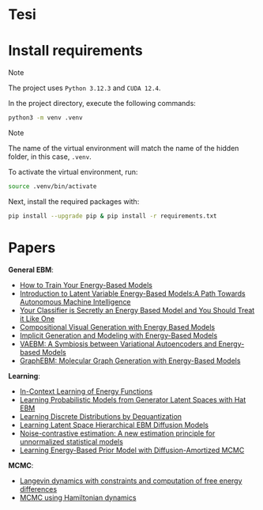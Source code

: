 # Tesi

# Install requirements

> [!NOTE]
> The project uses `Python 3.12.3` and `CUDA 12.4`.

In the project directory, execute the following commands:

```bash
python3 -m venv .venv
```
> [!NOTE]
> The name of the virtual environment will match the name of the hidden folder, 
> in this case, `.venv`.

To activate the virtual environment, run:

```bash
source .venv/bin/activate
```
Next, install the required packages with:

```bash
pip install --upgrade pip & pip install -r requirements.txt
```


# Papers

**General EBM**:
- [How to Train Your Energy-Based Models](https://arxiv.org/pdf/2101.03288)
- [Introduction to Latent Variable Energy-Based Models:A Path Towards Autonomous Machine Intelligence](https://arxiv.org/pdf/2306.02572)
- [Your Classifier is Secretly an Energy Based Model and You Should Treat it Like One](https://arxiv.org/pdf/1912.03263)
- [Compositional Visual Generation with Energy Based Models](https://arxiv.org/pdf/2004.06030)
- [Implicit Generation and Modeling with Energy-Based Models](https://arxiv.org/pdf/1903.08689)
- [VAEBM: A Symbiosis between Variational Autoencoders and Energy-based Models](https://arxiv.org/pdf/2010.00654)
- [GraphEBM: Molecular Graph Generation with Energy-Based Models](https://arxiv.org/pdf/2102.00546)

**Learning**:
- [In-Context Learning of Energy Functions](https://arxiv.org/pdf/2406.12785)
- [Learning Probabilistic Models from Generator Latent Spaces with Hat EBM](https://arxiv.org/pdf/2210.16486)
- [Learning Discrete Distributions by Dequantization](https://arxiv.org/pdf/2001.11235)
- [Learning Latent Space Hierarchical EBM Diffusion Models](https://arxiv.org/pdf/2405.13910)
- [Noise-contrastive estimation: A new estimation principle for unnormalized statistical models](http://proceedings.mlr.press/v9/gutmann10a/gutmann10a.pdf)
- [Learning Energy-Based Prior Model with Diffusion-Amortized MCMC](https://arxiv.org/pdf/2310.03218)

**MCMC**:
- [Langevin dynamics with constraints and computation of free energy differences](https://arxiv.org/pdf/1006.4914v2)
- [MCMC using Hamiltonian dynamics](https://arxiv.org/abs/1206.1901v1)